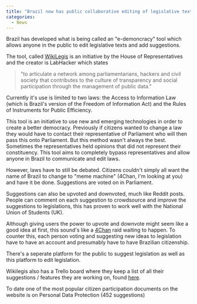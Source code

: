```yaml
---
title: "Brazil now has public collaborative editing of legislative texts"
categories:
  - News
---
```


Brazil has developed what is being called an "e-demoncracy" tool which allows anyone in the public to edit legislative texts and add suggestions.


The tool, called [WikiLegis](https://github.com/labhackercd/wikilegis) is an initiative by the House of Representatives and the creator is LabHacker which states 
>"to articulate a network among parliamentarians, hackers and civil society that contributes to the culture of transparency and social participation through the management of public data."

Currently it's use is limited to two laws: the Access to Information Law (which is Brazil's version of the Freedom of Information Act) and the Rules of Instruments for Public Efficiency.

This tool is an initiative to use new and emerging technologies in order to create a better democracy. Previously if citizens wanted to change a law they would have to contact their representative of Parliament who will then pass this onto Parliament. But this method wasn't always the best. Sometimes the representatives held opinions that did not represent their constituency. This tool aims to completely bypass representatives and allow anyone in Brazil to communicate and edit laws.

However, laws have to still be debated. Citizens couldn't simply all want the name of Brazil to change to "meme machine" (4Chan, I'm looking at you) and have it be done. Suggestions are voted on in Parliament. 

Suggestions can also be upvoted and downvoted, much like Reddit posts. People can comment on each suggestion to crowdsource and improve the suggestions to legislations, this has proven to work well with the National Union of Students (UK).

Although giving users the power to upvote and downvote might seem like a good idea at first, this sound's like a [4Chan](https://en.wikipedia.org/wiki/4chan) raid waiting to happen. To counter this, each person voting and suggesting new ideas to legislation have to have an account and presumably have to have Brazilian citizenship.

There's a seperate platform for the public to suggest legislation as well as this platform to edit legislation.

Wikilegis also has a Trello board where they keep a list of all their suggestions / features they are working on, found [here](https://trello.com/b/b4hyvcH2/wikilegis).

To date one of the most popular citizen participation documents on the website is on Personal Data Protection (452 suggestions)